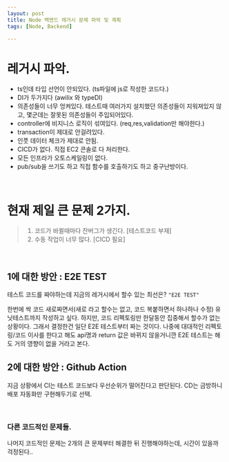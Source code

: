 ```yaml
---
layout: post
title: Node 백엔드 레거시 문제 파악 및 계획
tags: [Node, Backend]

---
```


# 레거시 파악.
- ts인데 타입 선언이 안되있다. (ts파일에 js로 작성한 코드다.)
- DI가 두가지다 (awilix 와 typeDI)
- 의존성들이 너무 엉켜있다. 테스트때 여러가지 설치했던 의존성들이 지워져있지 않고, 몇군데는 잘못된 의존성들이 주입되어있다.
- controller에 비지니스 로직이 섞여있다. (req,res,validation만 해야한다.)
- transaction이 제대로 안걸려있다.
- 인풋 데이터 체크가 제대로 안됨.
- CICD가 없다. 직접 EC2 콘솔로 다 처리한다.
- 모든 인프라가 오토스케일링이 없다.
- pub/sub을 쓰기도 하고 직접 함수를 호출하기도 하고 중구난방이다.

<br>

# 현재 제일 큰 문제 2가지.
>1. 코드가 바뀔때마다 잔버그가 생긴다. [테스트코드 부재]
>2. 수동 작업이 너무 많다. [CICD 필요]

<br>

## 1에 대한 방안 : E2E TEST
테스트 코드를 짜야하는데 지금의 레거시에서 할수 있는 최선은? `"E2E TEST"`

한번에 싹 코드 새로짜면서(새로 라고 할수는 없고, 코드 복붙하면서 하나하나 수정) 유닛테스트까지 작성하고 싶다. 하지만, 코드 리펙토링만 한달동안 집중해서 할수가 없는 상황이다. 그래서 결정한건 일단 E2E 테스트부터 짜는 것이다. 나중에 대대적인 리펙토링/코드 이사를 한다고 해도 api명과 return 값은 바뀌지 않을거니깐 E2E 테스트는 해도 거의 영향이 없을 거라고 본다.

## 2에 대한 방안 : Github Action

지금 상황에서 CI는 테스트 코드보다 우선순위가 떨어진다고 판단된다. CD는 금방하니 배포 자동화만 구현해두기로 선택.

<br>


### 다른 코드적인 문제들.
나머지 코드적인 문제는 2개의 큰 문제부터 해결한 뒤 진행해야하는데, 시간이 있을까 걱정된다..